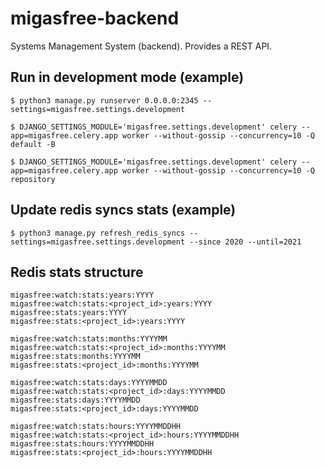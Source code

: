 # migasfree-backend

Systems Management System (backend). Provides a REST API.

## Run in development mode (example)

`$ python3 manage.py runserver 0.0.0.0:2345 --settings=migasfree.settings.development`

`$ DJANGO_SETTINGS_MODULE='migasfree.settings.development' celery --app=migasfree.celery.app worker --without-gossip --concurrency=10 -Q default -B`

`$ DJANGO_SETTINGS_MODULE='migasfree.settings.development' celery --app=migasfree.celery.app worker --without-gossip --concurrency=10 -Q repository`

## Update redis syncs stats (example)

`$ python3 manage.py refresh_redis_syncs --settings=migasfree.settings.development --since 2020 --until=2021`

## Redis stats structure

`migasfree:watch:stats:years:YYYY`<br>
`migasfree:watch:stats:<project_id>:years:YYYY`<br>
`migasfree:stats:years:YYYY`<br>
`migasfree:stats:<project_id>:years:YYYY`

`migasfree:watch:stats:months:YYYYMM`<br>
`migasfree:watch:stats:<project_id>:months:YYYYMM`<br>
`migasfree:stats:months:YYYYMM`<br>
`migasfree:stats:<project_id>:months:YYYYMM`

`migasfree:watch:stats:days:YYYYMMDD`<br>
`migasfree:watch:stats:<project_id>:days:YYYYMMDD`<br>
`migasfree:stats:days:YYYYMMDD`<br>
`migasfree:stats:<project_id>:days:YYYYMMDD`

`migasfree:watch:stats:hours:YYYYMMDDHH`<br>
`migasfree:watch:stats:<project_id>:hours:YYYYMMDDHH`<br>
`migasfree:stats:hours:YYYYMMDDHH`<br>
`migasfree:stats:<project_id>:hours:YYYYMMDDHH`
